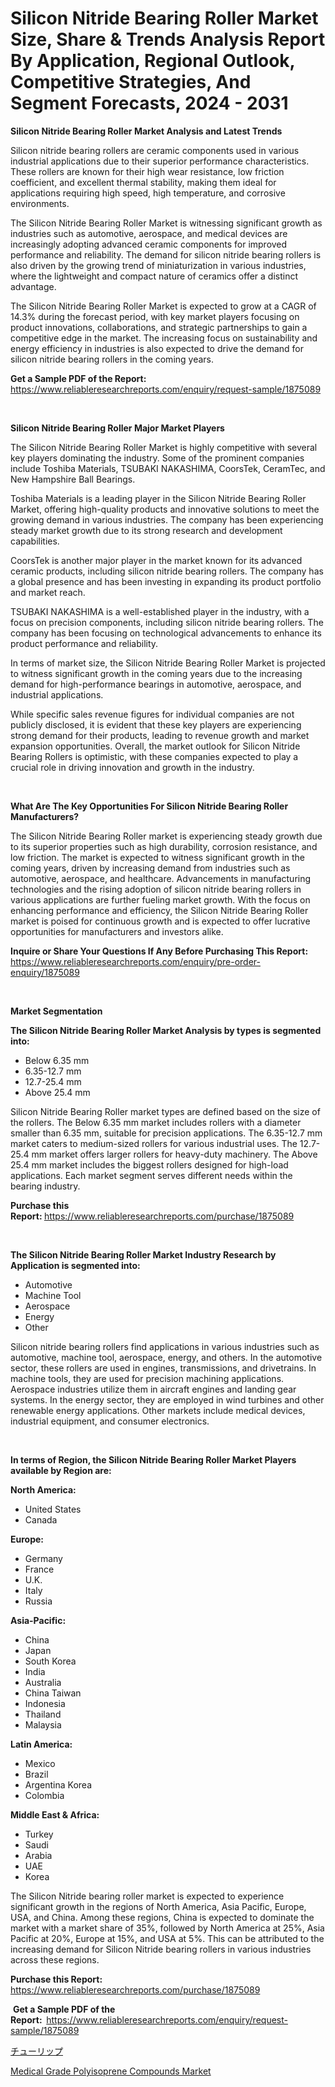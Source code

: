 <p><h1>Silicon Nitride Bearing Roller Market Size, Share & Trends Analysis Report By Application, Regional Outlook, Competitive Strategies, And Segment Forecasts, 2024 - 2031</h1></p><p><strong>Silicon Nitride Bearing Roller Market Analysis and Latest Trends</strong></p>
<p><p>Silicon nitride bearing rollers are ceramic components used in various industrial applications due to their superior performance characteristics. These rollers are known for their high wear resistance, low friction coefficient, and excellent thermal stability, making them ideal for applications requiring high speed, high temperature, and corrosive environments.</p><p>The Silicon Nitride Bearing Roller Market is witnessing significant growth as industries such as automotive, aerospace, and medical devices are increasingly adopting advanced ceramic components for improved performance and reliability. The demand for silicon nitride bearing rollers is also driven by the growing trend of miniaturization in various industries, where the lightweight and compact nature of ceramics offer a distinct advantage.</p><p>The Silicon Nitride Bearing Roller Market is expected to grow at a CAGR of 14.3% during the forecast period, with key market players focusing on product innovations, collaborations, and strategic partnerships to gain a competitive edge in the market. The increasing focus on sustainability and energy efficiency in industries is also expected to drive the demand for silicon nitride bearing rollers in the coming years.</p></p>
<p><strong>Get a Sample PDF of the Report:&nbsp;</strong> <a href="https://www.reliableresearchreports.com/enquiry/request-sample/1875089">https://www.reliableresearchreports.com/enquiry/request-sample/1875089</a></p>
<p>&nbsp;</p>
<p><strong>Silicon Nitride Bearing Roller Major Market Players</strong></p>
<p><p>The Silicon Nitride Bearing Roller Market is highly competitive with several key players dominating the industry. Some of the prominent companies include Toshiba Materials, TSUBAKI NAKASHIMA, CoorsTek, CeramTec, and New Hampshire Ball Bearings.</p><p>Toshiba Materials is a leading player in the Silicon Nitride Bearing Roller Market, offering high-quality products and innovative solutions to meet the growing demand in various industries. The company has been experiencing steady market growth due to its strong research and development capabilities.</p><p>CoorsTek is another major player in the market known for its advanced ceramic products, including silicon nitride bearing rollers. The company has a global presence and has been investing in expanding its product portfolio and market reach.</p><p>TSUBAKI NAKASHIMA is a well-established player in the industry, with a focus on precision components, including silicon nitride bearing rollers. The company has been focusing on technological advancements to enhance its product performance and reliability.</p><p>In terms of market size, the Silicon Nitride Bearing Roller Market is projected to witness significant growth in the coming years due to the increasing demand for high-performance bearings in automotive, aerospace, and industrial applications.</p><p>While specific sales revenue figures for individual companies are not publicly disclosed, it is evident that these key players are experiencing strong demand for their products, leading to revenue growth and market expansion opportunities. Overall, the market outlook for Silicon Nitride Bearing Rollers is optimistic, with these companies expected to play a crucial role in driving innovation and growth in the industry.</p></p>
<p>&nbsp;</p>
<p><strong>What Are The Key Opportunities For Silicon Nitride Bearing Roller Manufacturers?</strong></p>
<p><p>The Silicon Nitride Bearing Roller market is experiencing steady growth due to its superior properties such as high durability, corrosion resistance, and low friction. The market is expected to witness significant growth in the coming years, driven by increasing demand from industries such as automotive, aerospace, and healthcare. Advancements in manufacturing technologies and the rising adoption of silicon nitride bearing rollers in various applications are further fueling market growth. With the focus on enhancing performance and efficiency, the Silicon Nitride Bearing Roller market is poised for continuous growth and is expected to offer lucrative opportunities for manufacturers and investors alike.</p></p>
<p><strong>Inquire or Share Your Questions If Any Before Purchasing This Report:</strong> <a href="https://www.reliableresearchreports.com/enquiry/pre-order-enquiry/1875089">https://www.reliableresearchreports.com/enquiry/pre-order-enquiry/1875089</a></p>
<p>&nbsp;</p>
<p><strong>Market Segmentation</strong></p>
<p><strong>The Silicon Nitride Bearing Roller Market Analysis by types is segmented into:</strong></p>
<p><ul><li>Below 6.35 mm</li><li>6.35-12.7 mm</li><li>12.7-25.4 mm</li><li>Above 25.4 mm</li></ul></p>
<p><p>Silicon Nitride Bearing Roller market types are defined based on the size of the rollers. The Below 6.35 mm market includes rollers with a diameter smaller than 6.35 mm, suitable for precision applications. The 6.35-12.7 mm market caters to medium-sized rollers for various industrial uses. The 12.7-25.4 mm market offers larger rollers for heavy-duty machinery. The Above 25.4 mm market includes the biggest rollers designed for high-load applications. Each market segment serves different needs within the bearing industry.</p></p>
<p><strong>Purchase this Report:&nbsp;</strong><a href="https://www.reliableresearchreports.com/purchase/1875089">https://www.reliableresearchreports.com/purchase/1875089</a></p>
<p>&nbsp;</p>
<p><strong>The Silicon Nitride Bearing Roller Market Industry Research by Application is segmented into:</strong></p>
<p><ul><li>Automotive</li><li>Machine Tool</li><li>Aerospace</li><li>Energy</li><li>Other</li></ul></p>
<p><p>Silicon nitride bearing rollers find applications in various industries such as automotive, machine tool, aerospace, energy, and others. In the automotive sector, these rollers are used in engines, transmissions, and drivetrains. In machine tools, they are used for precision machining applications. Aerospace industries utilize them in aircraft engines and landing gear systems. In the energy sector, they are employed in wind turbines and other renewable energy applications. Other markets include medical devices, industrial equipment, and consumer electronics.</p></p>
<p>&nbsp;</p>
<p><strong>In terms of Region, the Silicon Nitride Bearing Roller Market Players available by Region are:</strong></p>
<p>
    <p> <strong> North America: </strong>
        <ul>
            <li>United States</li>
            <li>Canada</li>
        </ul>
        </p> 
    <p> <strong> Europe: </strong>
        <ul>
            <li>Germany</li>
            <li>France</li>
            <li>U.K.</li>
            <li>Italy</li>
            <li>Russia</li>
        </ul>
        </p> 
    <p> <strong> Asia-Pacific: </strong>
        <ul>
            <li>China</li>
            <li>Japan</li>
            <li>South Korea</li>
            <li>India</li>
            <li>Australia</li>
            <li>China Taiwan</li>
            <li>Indonesia</li>
            <li>Thailand</li>
            <li>Malaysia</li>
        </ul>
        </p> 
    <p> <strong> Latin America: </strong>
        <ul>
            <li>Mexico</li>
            <li>Brazil</li>
            <li>Argentina Korea</li>
            <li>Colombia</li>
        </ul>
        </p> 
    <p> <strong> Middle East & Africa: </strong>
        <ul>
            <li>Turkey</li>
            <li>Saudi</li>
            <li>Arabia</li>
            <li>UAE</li>
            <li>Korea</li>
        </ul>
    </p>
    </p>
<p><p>The Silicon Nitride bearing roller market is expected to experience significant growth in the regions of North America, Asia Pacific, Europe, USA, and China. Among these regions, China is expected to dominate the market with a market share of 35%, followed by North America at 25%, Asia Pacific at 20%, Europe at 15%, and USA at 5%. This can be attributed to the increasing demand for Silicon Nitride bearing rollers in various industries across these regions.</p></p>
<p><strong>Purchase this Report: </strong><a href="https://www.reliableresearchreports.com/purchase/1875089">https://www.reliableresearchreports.com/purchase/1875089</a></p>
<p>&nbsp;<strong>Get a Sample PDF of the Report:&nbsp;&nbsp;</strong><a href="https://www.reliableresearchreports.com/enquiry/request-sample/1875089">https://www.reliableresearchreports.com/enquiry/request-sample/1875089</a></p>
<p><strong></strong></p>
<p><p><a href="https://github.com/ppmazlotr77499/Market-Research-Report-List-1/blob/main/68412991688.md">チューリップ</a></p><p><a href="https://github.com/GroverBarry/Market-Research-Report-List-4/blob/main/medical-grade-polyisoprene-compounds-market.md">Medical Grade Polyisoprene Compounds Market</a></p></p>